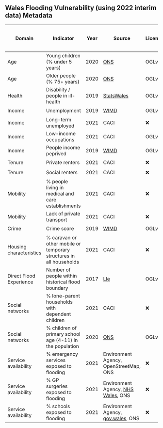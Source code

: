 ## Wales Flooding Vulnerability (using 2022 interim data) Metadata

| Domain | Indicator | Year | Source | License | Indicator Code Added to `R/` | Data Added to `data/` |
| --- | --- | --- | --- | --- | --- | --- |
| Age | Young children (% under 5 years) | 2020 | [ONS](https://www.ons.gov.uk/peoplepopulationandcommunity/populationandmigration/populationestimates) | OGLv3 | :heavy_check_mark: | :heavy_check_mark: |
| Age |	Older people (% 75+ years) | 2020 | [ONS](https://www.ons.gov.uk/peoplepopulationandcommunity/populationandmigration/populationestimates) | OGLv3 | :heavy_check_mark: | :heavy_check_mark: |
| Health | Disability / people in ill-health | 2019 | [StatsWales](https://statswales.gov.wales/Catalogue/Community-Safety-and-Social-Inclusion/Welsh-Index-of-Multiple-Deprivation/WIMD-Indicator-data-2019) | OGLv3 | :heavy_check_mark: | :heavy_check_mark: |
| Income | Unemployment | 2019 | [WIMD](https://gov.wales/welsh-index-multiple-deprivation-full-index-update-ranks-2019) | OGLv3 | :heavy_check_mark: | :heavy_check_mark: |
| Income | Long-term unemployed | 2021 | CACI | :x: | :heavy_check_mark: | :heavy_check_mark: |
| Income | Low-income occupations | 2021 | CACI | OGLv3 | :heavy_check_mark: | :heavy_check_mark: |
| Income | People income peprived | 2019 | [WIMD](https://gov.wales/welsh-index-multiple-deprivation-full-index-update-ranks-2019) | OGLv3 | :heavy_check_mark: | :heavy_check_mark: |
| Tenure | Private renters | 2021 | CACI | :x: | :heavy_check_mark: | :heavy_check_mark: |
| Tenure | Social renters | 2021 | CACI | :x: | :heavy_check_mark: | :heavy_check_mark: |
| Mobility | % people living in medical and care establishments | 2021 | CACI | :x: | :heavy_check_mark: | :heavy_check_mark: |
| Mobility | Lack of private transport | 2021 | CACI | :x: | :heavy_check_mark: | :heavy_check_mark: |
| Crime | Crime score | 2019 | [WIMD](https://gov.wales/welsh-index-multiple-deprivation-full-index-update-ranks-2019) | OGLv3 | :heavy_check_mark: | :heavy_check_mark: |
| Housing characteristics | % caravan or other mobile or temporary structures in all households | 2021 | CACI | :x: | :heavy_check_mark: | :heavy_check_mark: |
| Direct Flood Experience | Number of people within historical flood boundary | 2017 | [Lle](https://lle.gov.wales/catalogue/item/HistoricFl/?lang=en) | OGLv2 | :heavy_check_mark: | :heavy_check_mark: |
| Social networks | % lone-parent households with dependent children |  2021 | CACI | :x: | :heavy_check_mark: | :heavy_check_mark: |
| Social networks | % children of primary school age (4-11) in the population | 2020 | [ONS](https://www.ons.gov.uk/peoplepopulationandcommunity/populationandmigration/populationestimates) | OGLv3 | :heavy_check_mark: | :heavy_check_mark: |
| Service availability | % emergency services exposed to flooding | 2021 | Environment Agency, OpenStreetMap, ONS | :x: | :heavy_check_mark: | :heavy_check_mark: |
| Service availability | % GP surgeries exposed to flooding | 2021 | Environment Agency, [NHS Wales](https://nwssp.nhs.wales/ourservices/primary-care-services/general-information/data-and-publications/gp-practice-analysis/), ONS | :x: | :heavy_check_mark: | :heavy_check_mark: |
| Service availability | % schools exposed to flooding | 2021 | Environment Agency, [gov.wales](https://gov.wales/address-list-schools), ONS | :x: | :heavy_check_mark: | :heavy_check_mark: |